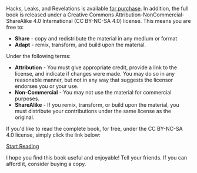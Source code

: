 Hacks, Leaks, and Revelations is available [for purchase](https://hacksandleaks.com/buy.html). In addition, the full book is released under a Creative Commons Attribution-NonCommercial-ShareAlike 4.0 International (CC BY-NC-SA 4.0) license. This means you are free to:

* __Share__ - copy and redistribute the material in any medium or format
* __Adapt__ - remix, transform, and build upon the material.

Under the following terms:

* __Attribution__ - You must give appropriate credit, provide a link to the license, and indicate if changes were made. You may do so in any reasonable manner, but not in any way that suggests the licensor endorses you or your use.
* __Non-Commercial__ - You may not use the material for commercial purposes.
* __ShareAlike__ - If you remix, transform, or build upon the material, you must distribute your contributions under the same license as the original.

If you'd like to read the complete book, for free, under the CC BY-NC-SA 4.0 license, simply click the link below:

[Start Reading](https://hacksandleaks.com/contents.html)

I hope you find this book useful and enjoyable! Tell your friends. If you can afford it, consider buying a copy.
